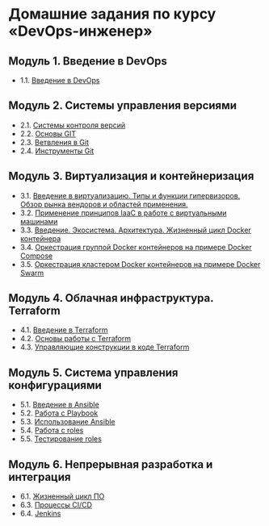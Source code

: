 # Домашние задания по курсу «DevOps-инженер»
## Модуль 1. Введение в DevOps
- 1.1. [Введение в DevOps](01-intro-01/README.md)
## Модуль 2. Системы управления версиями
- 2.1. [Системы контроля версий](02-git-01-vcs/README.md)
- 2.2. [Основы GIT](02-git-02-base/README.md)
- 2.3. [Ветвления в Git](02-git-03-branching/README.md)
- 2.4. [Инструменты Git](02-git-04-tools/README.md)
## Модуль 3. Виртуализация и контейнеризация
- 3.1. [Введение в виртуализацию. Типы и функции гипервизоров. Обзор рынка вендоров и областей применения.](03-virt-01-basics/README.md)
- 3.2. [Применение принципов IaaC в работе с виртуальными машинами](03-virt-02-iaac/README.md)
- 3.3. [Введение. Экосистема. Архитектура. Жизненный цикл Docker контейнера
](03-virt-03-docker/README.md)
- 3.4. [Оркестрация группой Docker контейнеров на примере Docker Compose](03-virt-04-docker-compose/README.md)
- 3.5. [Оркестрация кластером Docker контейнеров на примере Docker Swarm](03-virt-05-docker-swarm/README.md)
## Модуль 4. Облачная инфраструктура. Terraform
- 4.1. [Введение в Terraform](04-ter-01-intro/README.md)
- 4.2. [Основы работы с Terraform](04-ter-02-base/README.md)
- 4.3. [Управляющие конструкции в коде Terraform](04-ter-03-struct/README.md)
<!---
- 4.4. [Продвинутые методы работы с Terraform](04-ter-04-adv/README.md)
- 4.5. [Использование Terraform в команде](04-ter-05-team/README.md)
-->
## Модуль 5. Система управления конфигурациями
- 5.1. [Введение в Ansible](05-ansible-01-base/README.md)
- 5.2. [Работа с Playbook](05-ansible-02-playbook/playbook/README.md)
- 5.3. [Использование Ansible](05-ansible-03-yandex/README.md)
- 5.4. [Работа с roles](05-ansible-04-role/README.md)
- 5.5. [Тестирование roles](05-ansible-05-testing/README.md)
## Модуль 6. Непрерывная разработка и интеграция
- 6.1. [Жизненный цикл ПО](06-ci-01-intro/README.md)
- 6.3. [Процессы CI/CD](06-ci-03-cicd/README.md)
- 6.4. [Jenkins](06-ci-04-jenkins/README.md)